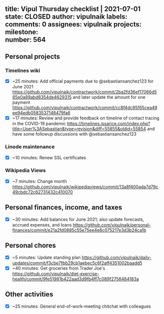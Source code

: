 title:	Vipul Thursday checklist | 2021-07-01
state:	CLOSED
author:	vipulnaik
labels:	
comments:	0
assignees:	vipulnaik
projects:	
milestone:	
number:	564
--
## Personal projects

### Timelines wiki

- [x] ~25 minutes: Add official payments due to @sebastiansanchez123 for June 2021 https://github.com/vipulnaik/contractwork/commit/2ba2fd36ef17066d585e0a89abd8354de4629315 and later update the amount for one payment https://github.com/vipulnaik/contractwork/commit/cc8f4dc95f65cea49ee94edb0583537148479fa6
- [x] ~17 minutes: Review and provide feedback on timeline of contact tracing in the COVID-19 pandemic https://timelines.issarice.com/index.php?title=User%3ASebastian&type=revision&diff=55855&oldid=55854 and have some followup discussions with @sebastiansanchez123

### Linode maintenance

- [x] ~10 minutes: Renew SSL certificates

### Wikipedia Views

- [x] ~7 minutes: Change month https://github.com/vipulnaik/wikipediaviews/commit/13a8f400ada7d79c49cbdc72c62731432c410070
## Personal finances, income, and taxes

- [x] ~30 minutes: Add balances for June 2021; also update forecasts, accrued expenses, and loans https://github.com/vipulnaik/personal-finances/commit/e21a2fd0885c55e75ee4e8c075217e3d3b24ca1b

## Personal chores

- [x] ~5 minutes: Update standing plan https://github.com/vipulnaik/daily-updates/commit/f3cbe7fbb29cb1aebec5c6f2aff4351002baadd5
- [x] ~40 minutes: Get groceries from Trader Joe's https://github.com/vipulnaik/diet-exercise-health/commit/9fe51981b422aad3d9fb4ff7c089f2758484183a 

## Other activities

- [x] ~25 minutes: General end-of-work-meeting chitchat with colleagues
